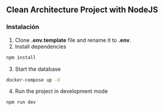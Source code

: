 ## Clean Architecture Project with NodeJS

### Instalación

1. Clone **.env.template** file and rename it to **.env**.
2. Install dependencies
```bash
npm install
```
3. Start the database
```bash
docker-compose up -d
```

4. Run the project in development mode
```bash
npm run dev
```